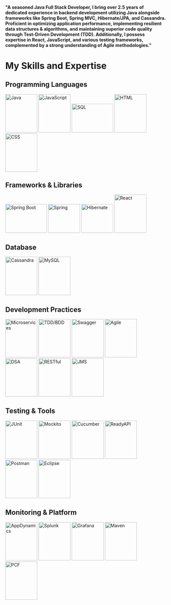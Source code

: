 <h4>
  "A seasoned Java Full Stack Developer, I bring over 2.5 years of dedicated experience in backend development utilizing Java alongside frameworks like Spring Boot, Spring MVC, Hibernate/JPA, and Cassandra. Proficient in optimizing application performance, implementing resilient data structures & algorithms, and maintaining superior code quality through Test-Driven Development (TDD). Additionally, I possess expertise in React, JavaScript, and various testing frameworks, complemented by a strong understanding of Agile methodologies."
</h4>

# My Skills and Expertise

## Programming Languages
<div>
  <img src="https://upload.wikimedia.org/wikipedia/en/3/30/Java_programming_language_logo.svg" alt="Java" width="100" height="120">
  <img src="https://upload.wikimedia.org/wikipedia/commons/6/6a/JavaScript-logo.png" alt="JavaScript" width="100" height="120">
  <img src="https://upload.wikimedia.org/wikipedia/commons/8/87/Sql_data_base_with_logo.png" alt="SQL" width="130" height="90">
  <img src="https://upload.wikimedia.org/wikipedia/commons/6/61/HTML5_logo_and_wordmark.svg" alt="HTML" width="100" height="120">
  <img src="https://upload.wikimedia.org/wikipedia/commons/d/d5/CSS3_logo_and_wordmark.svg" alt="CSS" width="100" height="120">
</div>


## Frameworks & Libraries
<div>
  <img src="https://miro.medium.com/v2/resize:fit:700/1*o5FmjKTPdJTbhGE2MIjo6w.png" alt="Spring Boot" width="130" height="90">
  <img src="https://upload.wikimedia.org/wikipedia/commons/4/44/Spring_Framework_Logo_2018.svg" alt="Spring" width="100" height="90">
  <img src="https://hibernate.org/images/hibernate-logo.svg" alt="Hibernate" width="100" height="90">
  <img src="https://upload.wikimedia.org/wikipedia/commons/a/a7/React-icon.svg" alt="React" width="100" height="120">
</div>


## Database
<div>
  <img src="https://upload.wikimedia.org/wikipedia/commons/5/5e/Cassandra_logo.svg" alt="Cassandra" width="100" height="120">
  <img src="https://upload.wikimedia.org/wikipedia/commons/0/0a/MySQL_textlogo.svg" alt="MySQL" width="100" height="120">
</div>

## Development Practices
  <div>
    <img src="https://example.com/microservices-image.png" alt="Microservices"  width="100" height="120">
    <img src="https://example.com/tdd-bdd-image.png" alt="TDD/BDD"  width="100" height="120">
    <img src="https://example.com/swagger-image.png" alt="Swagger"  width="100" height="120">
    <img src="https://example.com/agile-image.png" alt="Agile"  width="100" height="120">
    <img src="https://example.com/dsa-image.png" alt="DSA"  width="100" height="120">
    <img src="https://example.com/restful-image.png" alt="RESTful"  width="100" height="120">
    <img src="https://example.com/jms-image.png" alt="JMS"  width="100" height="120">
  </div>

## Testing & Tools
<div>
  <img src="https://upload.wikimedia.org/wikipedia/commons/5/5c/JUnit_5_Banner.png" alt="JUnit" width="100" height="120">
  <img src="https://site.mockito.org/img/logo.png" alt="Mockito" width="100" height="120">
  <img src="https://cucumber.io/images/cucumber-logo.svg" alt="Cucumber" width="100" height="120">
  <img src="https://smartbear.com/SmartBear/media/images/products/ReadyAPI.png" alt="ReadyAPI" width="100" height="120">
  <img src="https://www.vectorlogo.zone/logos/getpostman/getpostman-icon.svg" alt="Postman" width="100" height="120">
  <img src="https://upload.wikimedia.org/wikipedia/commons/d/d0/Eclipse-Luna-Logo.svg" alt="Eclipse" width="100" height="120">
</div>

## Monitoring & Platform
<div>
  <img src="https://pbs.twimg.com/profile_images/1039885334366468096/0oV-LF_4_400x400.jpg" alt="AppDynamics" width="100" height="120">
  <img src="https://upload.wikimedia.org/wikipedia/en/8/8c/Splunk_logo.svg" alt="Splunk" width="100" height="120">
  <img src="https://upload.wikimedia.org/wikipedia/commons/4/48/Grafana_logo.svg" alt="Grafana" width="100" height="120">
  <img src="https://upload.wikimedia.org/wikipedia/commons/5/52/Apache_Maven_logo.svg" alt="Maven" width="100" height="120">
  <img src="https://upload.wikimedia.org/wikipedia/commons/5/53/Pivotal_Cloud_Foundry.svg" alt="PCF" width="100" height="120">
  </div>
